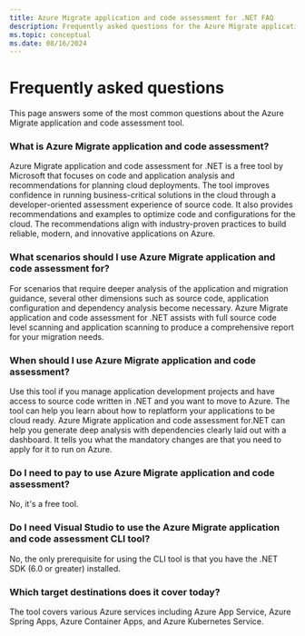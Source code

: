 ```yaml
---
title: Azure Migrate application and code assessment for .NET FAQ
description: Frequently asked questions for the Azure Migrate application and code assessment for .NET
ms.topic: conceptual
ms.date: 08/16/2024
---
```


# Frequently asked questions

This page answers some of the most common questions about the Azure Migrate application and code assessment tool.

### What is Azure Migrate application and code assessment?

Azure Migrate application and code assessment for .NET is a free tool by Microsoft that focuses on code and application analysis and recommendations for planning cloud deployments. The tool improves confidence in running business-critical solutions in the cloud through a developer-oriented assessment experience of source code. It also provides recommendations and examples to optimize code and configurations for the cloud. The recommendations align with industry-proven practices to build reliable, modern, and innovative applications on Azure.

### What scenarios should I use Azure Migrate application and code assessment for?

For scenarios that require deeper analysis of the application and migration guidance, several other dimensions such as source code, application configuration and dependency analysis become necessary. Azure Migrate application and code assessment for .NET assists with full source code level scanning and application scanning to produce a comprehensive report for your migration needs.

### When should I use Azure Migrate application and code assessment?

Use this tool if you manage application development projects and have access to source code written in .NET and you want to move to Azure. The tool can help you learn about how to replatform your applications to be cloud ready. Azure Migrate application and code assessment for.NET can help you generate deep analysis with dependencies clearly laid out with a dashboard. It tells you what the mandatory changes are that you need to apply for it to run on Azure.

### Do I need to pay to use Azure Migrate application and code assessment?

No, it's a free tool.

### Do I need Visual Studio to use the Azure Migrate application and code assessment CLI tool?

No, the only prerequisite for using the CLI tool is that you have the .NET SDK (6.0 or greater) installed.

### Which target destinations does it cover today?

The tool covers various Azure services including Azure App Service, Azure Spring Apps, Azure Container Apps, and Azure Kubernetes Service.
